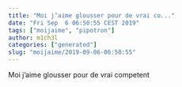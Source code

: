 ```yaml
---
title: "Moi j’aime glousser pour de vrai co..."
date: "Fri Sep  6 06:50:55 CEST 2019"
tags: ["moijaime", "pipotron"]
author: m1ch3l
categories: ["generated"]
slug: "moijaime/2019-09-06-06:50:55"
---
```


Moi j’aime glousser pour de vrai competent
